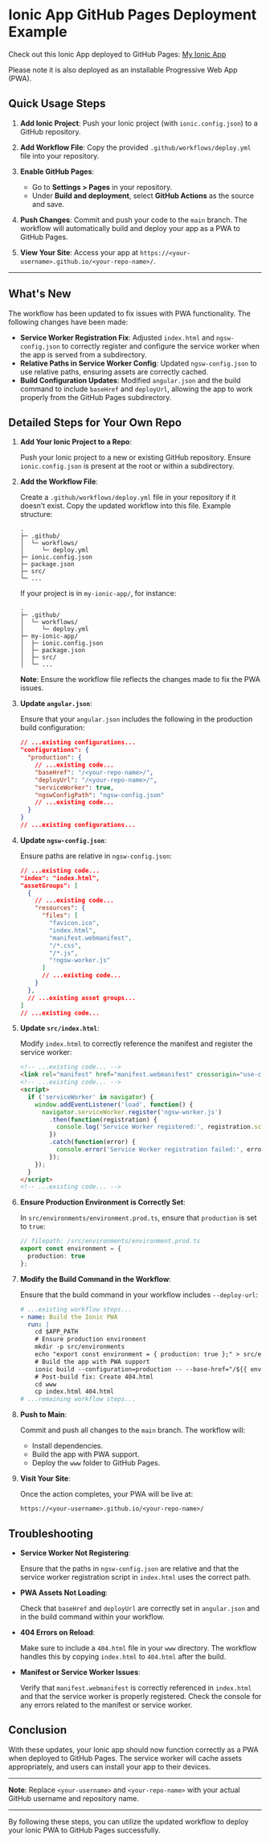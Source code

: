 # Ionic App GitHub Pages Deployment Example

Check out this Ionic App deployed to GitHub Pages: [My Ionic App](https://<your-username>.github.io/<your-repo-name>/)

Please note it is also deployed as an installable Progressive Web App (PWA).

## Quick Usage Steps

1. **Add Ionic Project**: Push your Ionic project (with `ionic.config.json`) to a GitHub repository.

2. **Add Workflow File**: Copy the provided `.github/workflows/deploy.yml` file into your repository.

3. **Enable GitHub Pages**:
   - Go to **Settings > Pages** in your repository.
   - Under **Build and deployment**, select **GitHub Actions** as the source and save.

4. **Push Changes**: Commit and push your code to the `main` branch. The workflow will automatically build and deploy your app as a PWA to GitHub Pages.

5. **View Your Site**: Access your app at `https://<your-username>.github.io/<your-repo-name>/`.

---

## What's New

The workflow has been updated to fix issues with PWA functionality. The following changes have been made:

- **Service Worker Registration Fix**: Adjusted `index.html` and `ngsw-config.json` to correctly register and configure the service worker when the app is served from a subdirectory.
- **Relative Paths in Service Worker Config**: Updated `ngsw-config.json` to use relative paths, ensuring assets are correctly cached.
- **Build Configuration Updates**: Modified `angular.json` and the build command to include `baseHref` and `deployUrl`, allowing the app to work properly from the GitHub Pages subdirectory.

## Detailed Steps for Your Own Repo

1. **Add Your Ionic Project to a Repo**:

   Push your Ionic project to a new or existing GitHub repository. Ensure `ionic.config.json` is present at the root or within a subdirectory.

2. **Add the Workflow File**:

   Create a `.github/workflows/deploy.yml` file in your repository if it doesn’t exist. Copy the updated workflow into this file. Example structure:

   ```
   .
   ├─ .github/
   │  └─ workflows/
   │     └─ deploy.yml
   ├─ ionic.config.json
   ├─ package.json
   ├─ src/
   └─ ...
   ```

   If your project is in `my-ionic-app/`, for instance:

   ```
   .
   ├─ .github/
   │  └─ workflows/
   │     └─ deploy.yml
   ├─ my-ionic-app/
   │  ├─ ionic.config.json
   │  ├─ package.json
   │  ├─ src/
   │  └─ ...
   ```

   **Note**: Ensure the workflow file reflects the changes made to fix the PWA issues.

3. **Update `angular.json`**:

   Ensure that your `angular.json` includes the following in the production build configuration:

   ```json
   // ...existing configurations...
   "configurations": {
     "production": {
       // ...existing code...
       "baseHref": "/<your-repo-name>/",
       "deployUrl": "/<your-repo-name>/",
       "serviceWorker": true,
       "ngswConfigPath": "ngsw-config.json"
       // ...existing code...
     }
   }
   // ...existing configurations...
   ```

4. **Update `ngsw-config.json`**:

   Ensure paths are relative in `ngsw-config.json`:

   ```json
   // ...existing code...
   "index": "index.html",
   "assetGroups": [
     {
       // ...existing code...
       "resources": {
         "files": [
           "favicon.ico",
           "index.html",
           "manifest.webmanifest",
           "/*.css",
           "/*.js",
           "!ngsw-worker.js"
         ]
         // ...existing code...
       }
     },
     // ...existing asset groups...
   ]
   // ...existing code...
   ```

5. **Update `src/index.html`**:

   Modify `index.html` to correctly reference the manifest and register the service worker:

   ```html
   <!-- ...existing code... -->
   <link rel="manifest" href="manifest.webmanifest" crossorigin="use-credentials" />
   <!-- ...existing code... -->
   <script>
     if ('serviceWorker' in navigator) {
       window.addEventListener('load', function() {
         navigator.serviceWorker.register('ngsw-worker.js')
           .then(function(registration) {
             console.log('Service Worker registered:', registration.scope);
           })
           .catch(function(error) {
             console.error('Service Worker registration failed:', error);
           });
       });
     }
   </script>
   <!-- ...existing code... -->
   ```

6. **Ensure Production Environment is Correctly Set**:

   In `src/environments/environment.prod.ts`, ensure that `production` is set to `true`:

   ```typescript
   // filepath: /src/environments/environment.prod.ts
   export const environment = {
     production: true
   };
   ```

7. **Modify the Build Command in the Workflow**:

   Ensure that the build command in your workflow includes `--deploy-url`:

   ```yaml
   # ...existing workflow steps...
   - name: Build the Ionic PWA
     run: |
       cd $APP_PATH
       # Ensure production environment
       mkdir -p src/environments
       echo "export const environment = { production: true };" > src/environments/environment.prod.ts
       # Build the app with PWA support
       ionic build --configuration=production -- --base-href="/${{ env.REPO_NAME }}/" --deploy-url="/${{ env.REPO_NAME }}/" --service-worker=true
       # Post-build fix: Create 404.html
       cd www
       cp index.html 404.html
   # ...remaining workflow steps...
   ```

8. **Push to Main**:

   Commit and push all changes to the `main` branch. The workflow will:

   - Install dependencies.
   - Build the app with PWA support.
   - Deploy the `www` folder to GitHub Pages.

9. **Visit Your Site**:

   Once the action completes, your PWA will be live at:

   ```
   https://<your-username>.github.io/<your-repo-name>/
   ```

## Troubleshooting

- **Service Worker Not Registering**:

  Ensure that the paths in `ngsw-config.json` are relative and that the service worker registration script in `index.html` uses the correct path.

- **PWA Assets Not Loading**:

  Check that `baseHref` and `deployUrl` are correctly set in `angular.json` and in the build command within your workflow.

- **404 Errors on Reload**:

  Make sure to include a `404.html` file in your `www` directory. The workflow handles this by copying `index.html` to `404.html` after the build.

- **Manifest or Service Worker Issues**:

  Verify that `manifest.webmanifest` is correctly referenced in `index.html` and that the service worker is properly registered. Check the console for any errors related to the manifest or service worker.

## Conclusion

With these updates, your Ionic app should now function correctly as a PWA when deployed to GitHub Pages. The service worker will cache assets appropriately, and users can install your app to their devices.

---

**Note**: Replace `<your-username>` and `<your-repo-name>` with your actual GitHub username and repository name.

---

By following these steps, you can utilize the updated workflow to deploy your Ionic PWA to GitHub Pages successfully.

